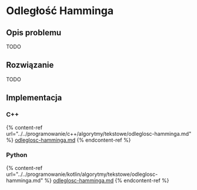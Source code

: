 # Odległość Hamminga

## Opis problemu

TODO

## Rozwiązanie

TODO

## Implementacja

### C++

{% content-ref url="../../programowanie/c++/algorytmy/tekstowe/odleglosc-hamminga.md" %}
[odleglosc-hamminga.md](../../programowanie/c++/algorytmy/tekstowe/odleglosc-hamminga.md)
{% endcontent-ref %}

### Python

{% content-ref url="../../programowanie/kotlin/algorytmy/tekstowe/odleglosc-hamminga.md" %}
[odleglosc-hamminga.md](../../programowanie/kotlin/algorytmy/tekstowe/odleglosc-hamminga.md)
{% endcontent-ref %}
